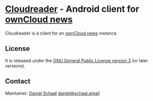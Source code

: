 # [Cloudreader][1] - Android client for [ownCloud news][0]

Cloudreader is a client for an [ownCloud news][0] instance.

## License
It is released under the [GNU General Public License version 3](https://www.gnu.org/licenses/gpl-3.0) (or later versions).

## Contact
Maintainer: [Daniel Schaal]((https://github.com/schaal)) <daniel@schaal.email>

[0]: https://github.com/owncloud/news
[1]: https://github.com/schaal/cloudreader
